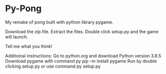 # Py-Pong
My remake of pong built with python library pygame.

Download the zip file.
Extract the files.
Double click setup.py and the game will launch.

Tell me what you think!

Additoinal instructions:  Go to python.org and download Python version 3.8.5
                          Download pygame with command py pip -m install pygame
                          Run by double clicking setup.py or use command py setup.py
